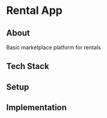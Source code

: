 # Rental App

## About

Basic marketplace platform for rentals

## Tech Stack

## Setup

## Implementation
